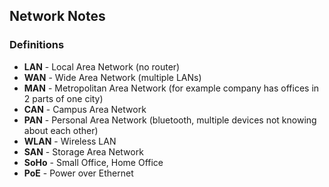 ## Network Notes

### Definitions
- **LAN** - Local Area Network (no router)
- **WAN** - Wide Area Network (multiple LANs)
- **MAN** - Metropolitan Area Network (for example company has offices in 2 parts of one city)
- **CAN** - Campus Area Network
- **PAN** - Personal Area Network (bluetooth, multiple devices not knowing about each other)
- **WLAN** - Wireless LAN
- **SAN** - Storage Area Network
- **SoHo** - Small Office, Home Office
- **PoE** - Power over Ethernet